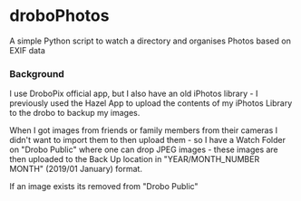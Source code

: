 # droboPhotos
A simple Python script to watch a directory and organises Photos based on EXIF data

### Background

I use DroboPix official app, but I also have an old iPhotos library - I previously used the Hazel App to upload the contents of my iPhotos Library to the drobo to backup my images.

When I got images from friends or family members from their cameras I didn't want to import them to then upload them - so I have a Watch Folder on "Drobo Public" where one can drop JPEG images - these images are then uploaded to the Back Up location in "YEAR/MONTH_NUMBER MONTH" (2019/01 January) format.

If an image exists its removed from "Drobo Public"
